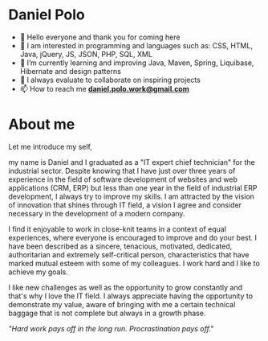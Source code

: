 # Daniel Polo
- 👋 Hello everyone and thank you for coming here
- 👀 I am interested in programming and languages such as: CSS, HTML, Java, jQuery, JS, JSON, PHP, SQL, XML
- 🌱 I’m currently learning and improving Java, Maven, Spring, Liquibase, Hibernate and design patterns
- 💞️ I always evaluate to collaborate on inspiring projects
- 📫 How to reach me **daniel.polo.work@gmail.com**

# About me
Let me introduce my self, 

my name is Daniel and I graduated as a "IT expert chief technician" for the industrial sector. Despite knowing that I have just over three years
of experience in the field of software development of websites and web applications (CRM, ERP) but less than one year in the field of industrial ERP development, I always
try to improve my skills. I am attracted by the vision of innovation that shines through IT field, a vision I agree and consider necessary in the development of a modern
company.

I find it enjoyable to work in close-knit teams in a context of equal experiences, where everyone is encouraged to improve and do your best. I have been described
as a sincere, tenacious, motivated, dedicated, authoritarian and extremely self-critical person, characteristics that have marked mutual esteem with some of my 
colleagues. I work hard and I like to achieve my goals.

I like new challenges as well as the opportunity to grow constantly and that's why I love the IT field. I always appreciate having the opportunity to demonstrate my
value, aware of bringing with me a certain technical baggage that is not complete but always in a growth phase.

*"Hard work pays off in the long run. Procrastination pays off."*

